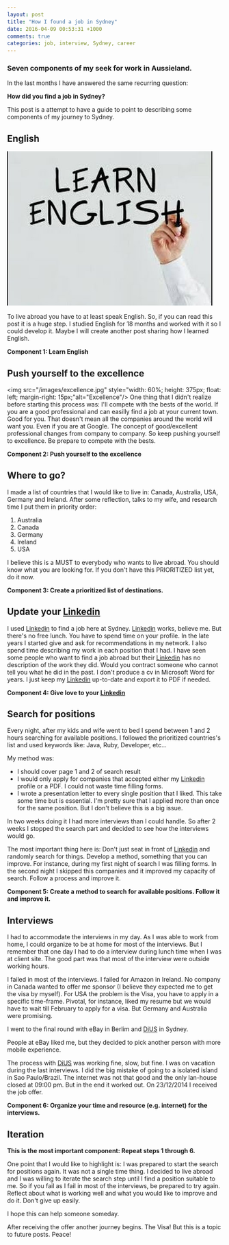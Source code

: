 ```yaml
---
layout: post
title: "How I found a job in Sydney"
date: 2016-04-09 00:53:31 +1000
comments: true
categories: job, interview, Sydney, career
---
```


### Seven components of my seek for work in Aussieland.

In the last months I have answered the same recurring question:

**How did you find a job in Sydney?**


This post is a attempt to have a guide to point to describing some components of my journey to Sydney.
<!--more-->

## English
![](/images/learn_english.jpg "Learn English")

To live abroad you have to at least speak English. So, if you can read this post it is a huge step. I studied English for 18 months and worked with it so I could develop it. Maybe I will create another post sharing how I learned English.

**Component 1: Learn English**

## Push yourself to the excellence

<img src="/images/excellence.jpg" style="width: 60%; height: 375px; float: left; margin-right: 15px;"alt="Excellence"/> One thing that I didn't realize before starting this process was: I'll compete with the bests of the world. If you are a good professional and can easilly find a job at your current town. Good for you. That doesn't mean all the companies around the world will want you. Even if you are at Google. The concept of good/excellent professional changes from company to company. So keep pushing yourself to excellence. Be prepare to compete with the bests.

**Component 2: Push yourself to the excellence**

## Where to go?

I made a list of countries that I would like to live in: Canada, Australia, USA, Germany and Ireland. After some reflection, talks to my wife, and research time I put them in priority order:


1. Australia
2. Canada
3. Germany
4. Ireland
5. USA


I believe this is a MUST to everybody who wants to live abroad. You should know what you are looking for. If you don't have this PRIORITIZED list yet, do it now.

**Component 3: Create a prioritized list of destinations.**

## Update your [Linkedin](http://www.linkedin.com)

I used [Linkedin](http://www.linkedin.com) to find a job here at Sydney. [Linkedin](http://www.linkedin.com) works, believe me. But there's no free lunch. You have to spend time on your profile. In the late years I started give and ask for recommendations in my network. I also spend time describing my work in each position that I had. I have seen some people who want to find a job abroad but their [Linkedin](http://www.linkedin.com)  has no description of the work they did. Would you contract someone who cannot tell you what he did in the past. I don't produce a cv in Microsoft Word for years. I just keep my [Linkedin](http://www.linkedin.com) up-to-date and export it to PDF if needed.

**Component 4: Give love to your [Linkedin](http://www.linkedin.com)**

## Search for positions

Every night, after my kids and wife went to bed I spend between 1 and 2 hours searching for available positions. I followed the prioritized countries's list and used keywords like: Java, Ruby, Developer, etc...

My method was:
* I should cover page 1 and 2 of search result
* I would only apply for companies that accepted either my [Linkedin](http://www.linkedin.com) profile or a PDF. I could not waste time filling forms.
* I wrote a presentation letter to every single position that I liked. This take some time but is essential.
I'm pretty sure that I applied more than once for the same position. But I don't believe this is a big issue.

In two weeks doing it I had more interviews than I could handle. So after 2 weeks I stopped the search part and decided to see how the interviews would go.

The most important thing here is: Don't just seat in front of [Linkedin](http://www.linkedin.com) and randomly search for things. Develop a method, something that you can improve. For instance, during my first night of search I was filling forms. In the second night I skipped this companies and it improved my capacity of search. Follow a process and improve it.

**Component 5: Create a method to search for available positions. Follow it and improve it.**

## Interviews

I had to accommodate the interviews in my day. As I was able to work from home, I could organize to be at home for most of the interviews. But I remember that one day I had to do a interview during lunch time when I was at client site. The good part was that most of the interview were outside working hours.

I failed in most of the interviews. I failed for Amazon in Ireland. No company in Canada wanted to offer me sponsor (I believe they expected me to get the visa by myself). For USA the problem is the Visa, you have to apply in a specific time-frame. Pivotal, for instance, liked my resume but we would have to wait till February to apply for a visa. But Germany and Australia were promising.

I went to the final round with eBay in Berlim and [DiUS](http://www.dius.com.au) in Sydney.

People at eBay liked me, but they decided to pick another person with more mobile experience.

The process with [DiUS](http://www.dius.com.au) was working fine, slow, but fine. I was on vacation during the last interviews. I did the big mistake of going to a isolated island in Sao Paulo/Brazil. The internet was not that good and the only lan-house closed at 09:00 pm. But in the end it worked out. On 23/12/2014 I received the job offer.

**Component 6: Organize your time and resource (e.g. internet)  for the interviews.**

## Iteration

**This is the most important component: Repeat steps 1 through 6.**

One point that I would like to highlight is: I was prepared to start the search for positions again. It was not a single time thing. I decided to live abroad and I was willing to iterate the search step until I find a position suitable to me. So if you fail as I fail in most of the interviews, be prepared to try again. Reflect about what is working well and what you would like to improve and do it. Don't give up easily.

I hope this can help someone someday.

After receiving the offer another journey begins. The Visa! But this is a topic to future posts. Peace!
